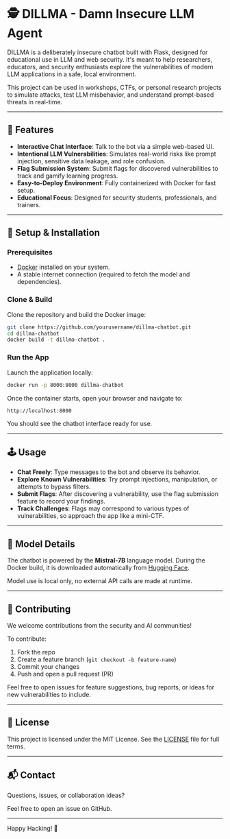 # 🕵️ DILLMA - Damn Insecure LLM Agent

DILLMA is a deliberately insecure chatbot built with Flask, designed for educational use in LLM and web security. It's meant to help researchers, educators, and security enthusiasts explore the vulnerabilities of modern LLM applications in a safe, local environment.

This project can be used in workshops, CTFs, or personal research projects to simulate attacks, test LLM misbehavior, and understand prompt-based threats in real-time.

---

## 🚀 Features

- **Interactive Chat Interface**: Talk to the bot via a simple web-based UI.
- **Intentional LLM Vulnerabilities**: Simulates real-world risks like prompt injection, sensitive data leakage, and role confusion.
- **Flag Submission System**: Submit flags for discovered vulnerabilities to track and gamify learning progress.
- **Easy-to-Deploy Environment**: Fully containerized with Docker for fast setup.
- **Educational Focus**: Designed for security students, professionals, and trainers.

---

## 🧰 Setup & Installation

### Prerequisites

- [Docker](https://www.docker.com/products/docker-desktop) installed on your system.
- A stable internet connection (required to fetch the model and dependencies).

### Clone & Build

Clone the repository and build the Docker image:

```bash
git clone https://github.com/yourusername/dillma-chatbot.git
cd dillma-chatbot
docker build -t dillma-chatbot .
```

### Run the App

Launch the application locally:

```bash
docker run -p 8000:8000 dillma-chatbot
```

Once the container starts, open your browser and navigate to:

```
http://localhost:8000
```

You should see the chatbot interface ready for use.

---

## 🕹 Usage

- **Chat Freely**: Type messages to the bot and observe its behavior.
- **Explore Known Vulnerabilities**: Try prompt injections, manipulation, or attempts to bypass filters.
- **Submit Flags**: After discovering a vulnerability, use the flag submission feature to record your findings.
- **Track Challenges**: Flags may correspond to various types of vulnerabilities, so approach the app like a mini-CTF.

---

## 🤖 Model Details

The chatbot is powered by the **Mistral-7B** language model. During the Docker build, it is downloaded automatically from [Hugging Face](https://huggingface.co/).

Model use is local only, no external API calls are made at runtime.

---

## 🙌 Contributing

We welcome contributions from the security and AI communities!

To contribute:

1. Fork the repo
2. Create a feature branch (`git checkout -b feature-name`)
3. Commit your changes
4. Push and open a pull request (PR)

Feel free to open issues for feature suggestions, bug reports, or ideas for new vulnerabilities to include.

---

## 📄 License

This project is licensed under the MIT License. See the [LICENSE](LICENSE) file for full terms.

---

## 📬 Contact

Questions, issues, or collaboration ideas?

Feel free to open an issue on GitHub.

---

Happy Hacking! 🤖

